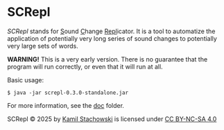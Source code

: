 # SCRepl

*SCRepl* stands for <u>S</u>ound <u>C</u>hange <u>Repl</u>icator. It is a tool to automatize the application of potentially very long series of sound changes to potentially very large sets of words.

**WARNING!** This is a very early version. There is no guarantee that the program will run correctly, or even that it will run at all.

Basic usage:

    $ java -jar screpl-0.3.0-standalone.jar

For more information, see the [doc](#doc/0-toc.md) folder.

SCRepl © 2025 by [Kamil Stachowski](https://orcid.org/0000-0002-5909-035X) is licensed under [CC BY-NC-SA 4.0](https://creativecommons.org/licenses/by-nc-sa/4.0/)

